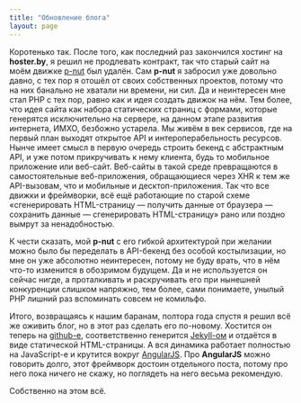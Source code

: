 ```yaml
---
title: "Обновление блога"
layout: page
---
```


Коротенько так. После того, как последний раз закончился хостинг на **hoster.by**, я решил не продлевать контракт, так что старый сайт на моём движке [p-nut][] был удалён. Сам **p-nut** я забросил уже довольно давно, с тех пор я отошёл от своих собственных проектов, потому что на них банально не хватали ни времени, ни сил. Да и неинтересен мне стал PHP с тех пор, равно как и идея создать движок на нём. Тем более, что идея сайта как набора статических страниц с формами, которые генерятся исключительно на сервере, на данном этапе развития интернета, ИМХО, безбожно устарела. Мы живём в век сервисов, где на первый план выходят открытое API и интероперабельность ресурсов. Нынче имеет смысл в первую очередь строить бекенд с абстрактным API, и уже потом прикручивать к нему клиента, будь то мобильное приложение или веб-сайт. Веб-сайты в такой среде превращаются в самостоятельные веб-приложения, обращающиеся через XHR к тем же API-вызовам, что и мобильные и десктоп-приложения. Так что все движки и фреймворки, всё ещё работающие по старой схеме «сгенерировать HTML-страницу — получить данные от браузера — сохранить данные — сгенерировать HTML-страницу» рано или поздно вымрут за ненадобностью.

[p-nut]: http://github.com/kstep/pnut

К чести сказать, мой **p-nut** с его гибкой архитектурой при желании можно было бы переделать в API-бекенд без особой костылизации, но мне он уже абсолютно неинтересен, потому не буду врать, что в нём что-то изменится в обозримом будущем. Да и не используется он сейчас нигде, а проталкивать и раскручивать его при нынешней конкуренции слишком напряжно, тем более, сами понимаете, унылый PHP лишний раз вспоминать совсем не комильфо.

Итого, возвращаясь к нашим баранам, полтора года спустя я решил всё же оживить блог, но в этот раз сделать его по-новому. Хостится он теперь на [github-е][gh], соответственно генерится [Jekyll-ом][jekyll] и отдаётся в виде статической HTML-страницы. А вся динамика работает полностью на JavaScript-е и крутится вокруг [AngularJS][ng]. Про **AngularJS** можно говорить долго, этот фреймворк достоин отдельного поста, потому про него пока ничего не скажу, но поглядеть на него весьма рекомендую.

[gh]: https://github.com/kstep/kstep.github.com
[jekyll]: http://jekyllrb.com/
[ng]: http://angularjs.org/

Собственно на этом всё.

<disqus name="kstep" />

